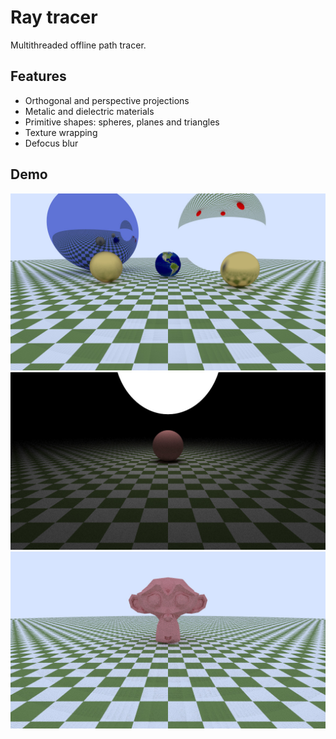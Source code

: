 # Ray tracer
Multithreaded offline path tracer.

## Features
- Orthogonal and perspective projections
- Metalic and dielectric materials
- Primitive shapes: spheres, planes and triangles
- Texture wrapping
- Defocus blur

## Demo
![default scene](./examples/default.jpg)
![lightning scene](./examples/lightning.jpg)
![monkey scene](./examples/monkey.jpg)
